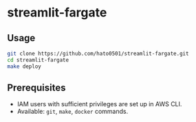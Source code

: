 # streamlit-fargate

## Usage
```sh
git clone https://github.com/hato0501/streamlit-fargate.git
cd streamlit-fargate
make deploy
```

## Prerequisites
- IAM users with sufficient privileges are set up in AWS CLI.
- Available: `git`, `make`, `docker` commands.